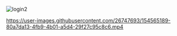 ![login2](https://user-images.githubusercontent.com/26747693/154564657-1d657a0f-4f48-4ca3-9331-22714dbd2602.png)


https://user-images.githubusercontent.com/26747693/154565189-80a7da13-4fb9-4b01-a5d4-29f27c95c8c6.mp4

